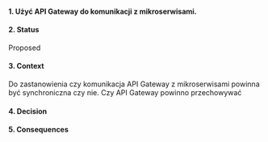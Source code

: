 #### 1. Użyć API Gateway do komunikacji z mikroserwisami.

#### 2. Status 
Proposed

#### 3. Context 
Do zastanowienia czy komunikacja API Gateway z mikroserwisami powinna być synchroniczna czy nie.
Czy API Gateway powinno przechowywać 

#### 4. Decision 

#### 5. Consequences 

